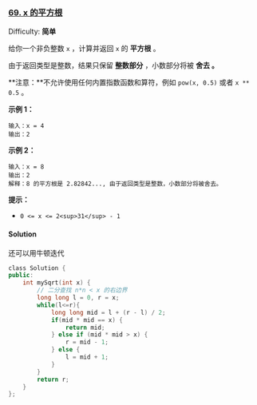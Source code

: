 ### [69\. x 的平方根](https://leetcode-cn.com/problems/sqrtx/)

Difficulty: **简单**


给你一个非负整数 `x` ，计算并返回 `x` 的 **平方根** 。

由于返回类型是整数，结果只保留 **整数部分** ，小数部分将被 **舍去 。**

**注意：**不允许使用任何内置指数函数和算符，例如 `pow(x, 0.5)` 或者 `x ** 0.5` 。

**示例 1：**

```
输入：x = 4
输出：2
```

**示例 2：**

```
输入：x = 8
输出：2
解释：8 的平方根是 2.82842..., 由于返回类型是整数，小数部分将被舍去。
```

**提示：**

*   `0 <= x <= 2<sup>31</sup> - 1`


#### Solution

还可以用牛顿迭代

```cpp
​class Solution {
public:
    int mySqrt(int x) {
        // 二分查找 n*n < x 的右边界
        long long l = 0, r = x;
        while(l<=r){
            long long mid = l + (r - l) / 2;
            if(mid * mid == x) {
                return mid;
            } else if (mid * mid > x) {
                r = mid - 1;
            } else {
                l = mid + 1;
            }
        }
        return r;
    }
};

```